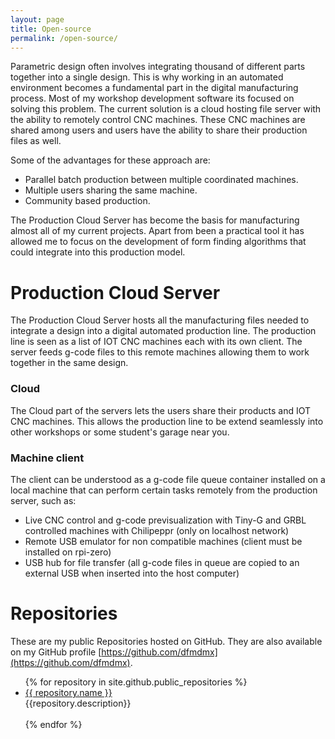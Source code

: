 ```yaml
---
layout: page
title: Open-source
permalink: /open-source/
---
```

Parametric design often involves integrating thousand of different parts together into a single design. This is why working in an automated environment becomes a fundamental part in the digital manufacturing process. Most of my workshop development software its focused on solving this problem. The current solution is a cloud hosting file server with the ability to remotely control CNC machines. These CNC machines are shared among users and users have the ability to share their production files as well.

Some of the advantages for these approach are:
 - Parallel batch production between multiple coordinated machines.
 - Multiple users sharing the same machine.
 - Community based production.

The Production Cloud Server has become the basis for manufacturing almost all of my current projects. Apart from been a practical tool it has allowed me to focus on the development of form finding algorithms that could integrate into this production model.

# Production Cloud Server
The Production Cloud Server hosts all the manufacturing files needed to integrate a design into a digital automated production line. The production line is seen as a list of IOT CNC machines each with its own client. The server feeds g-code files to this remote machines allowing them to work together in the same design.

### Cloud
The Cloud part of the servers lets the users share their products and IOT CNC machines. This allows the production line to be extend seamlessly into other workshops or some student's garage near you.

### Machine client
The client can be understood as a g-code file queue container installed on a local machine that can perform certain tasks remotely from the production server, such as:
 - Live CNC control and g-code previsualization with Tiny-G and GRBL controlled machines with Chilipeppr (only on localhost network)
 - Remote USB emulator for non compatible machines (client must be installed on rpi-zero)
 - USB hub for file transfer (all g-code files in queue are copied to an external USB when inserted into the host computer)

# Repositories

These are my public Repositories hosted on GitHub. They are also available on my GitHub profile [https://github.com/dfmdmx](https://github.com/dfmdmx).

<ul>
  {% for repository in site.github.public_repositories %}
    <li><a href="{{ repository.html_url }}">{{ repository.name }}</a><br>{{repository.description}}</li><br>
  {% endfor %}
</ul>
